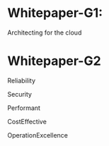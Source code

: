 # Whitepaper-G1:

Architecting for the cloud

# Whitepaper-G2

Reliability

Security

Performant

CostEffective

OperationExcellence

